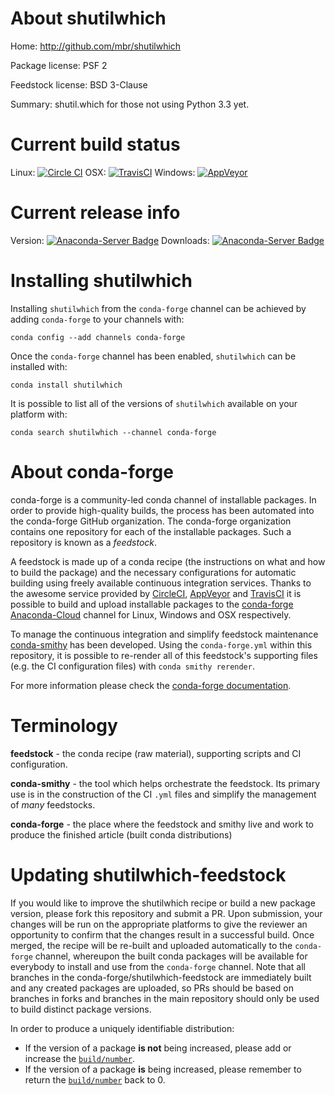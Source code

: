 About shutilwhich
=================

Home: http://github.com/mbr/shutilwhich

Package license: PSF 2

Feedstock license: BSD 3-Clause

Summary: shutil.which for those not using Python 3.3 yet.



Current build status
====================

Linux: [![Circle CI](https://circleci.com/gh/conda-forge/shutilwhich-feedstock.svg?style=shield)](https://circleci.com/gh/conda-forge/shutilwhich-feedstock)
OSX: [![TravisCI](https://travis-ci.org/conda-forge/shutilwhich-feedstock.svg?branch=master)](https://travis-ci.org/conda-forge/shutilwhich-feedstock)
Windows: [![AppVeyor](https://ci.appveyor.com/api/projects/status/github/conda-forge/shutilwhich-feedstock?svg=True)](https://ci.appveyor.com/project/conda-forge/shutilwhich-feedstock/branch/master)

Current release info
====================
Version: [![Anaconda-Server Badge](https://anaconda.org/conda-forge/shutilwhich/badges/version.svg)](https://anaconda.org/conda-forge/shutilwhich)
Downloads: [![Anaconda-Server Badge](https://anaconda.org/conda-forge/shutilwhich/badges/downloads.svg)](https://anaconda.org/conda-forge/shutilwhich)

Installing shutilwhich
======================

Installing `shutilwhich` from the `conda-forge` channel can be achieved by adding `conda-forge` to your channels with:

```
conda config --add channels conda-forge
```

Once the `conda-forge` channel has been enabled, `shutilwhich` can be installed with:

```
conda install shutilwhich
```

It is possible to list all of the versions of `shutilwhich` available on your platform with:

```
conda search shutilwhich --channel conda-forge
```


About conda-forge
=================

conda-forge is a community-led conda channel of installable packages.
In order to provide high-quality builds, the process has been automated into the
conda-forge GitHub organization. The conda-forge organization contains one repository
for each of the installable packages. Such a repository is known as a *feedstock*.

A feedstock is made up of a conda recipe (the instructions on what and how to build
the package) and the necessary configurations for automatic building using freely
available continuous integration services. Thanks to the awesome service provided by
[CircleCI](https://circleci.com/), [AppVeyor](http://www.appveyor.com/)
and [TravisCI](https://travis-ci.org/) it is possible to build and upload installable
packages to the [conda-forge](https://anaconda.org/conda-forge)
[Anaconda-Cloud](http://docs.anaconda.org/) channel for Linux, Windows and OSX respectively.

To manage the continuous integration and simplify feedstock maintenance
[conda-smithy](http://github.com/conda-forge/conda-smithy) has been developed.
Using the ``conda-forge.yml`` within this repository, it is possible to re-render all of
this feedstock's supporting files (e.g. the CI configuration files) with ``conda smithy rerender``.

For more information please check the [conda-forge documentation](https://conda-forge.org/docs/).

Terminology
===========

**feedstock** - the conda recipe (raw material), supporting scripts and CI configuration.

**conda-smithy** - the tool which helps orchestrate the feedstock.
                   Its primary use is in the construction of the CI ``.yml`` files
                   and simplify the management of *many* feedstocks.

**conda-forge** - the place where the feedstock and smithy live and work to
                  produce the finished article (built conda distributions)


Updating shutilwhich-feedstock
==============================

If you would like to improve the shutilwhich recipe or build a new
package version, please fork this repository and submit a PR. Upon submission,
your changes will be run on the appropriate platforms to give the reviewer an
opportunity to confirm that the changes result in a successful build. Once
merged, the recipe will be re-built and uploaded automatically to the
`conda-forge` channel, whereupon the built conda packages will be available for
everybody to install and use from the `conda-forge` channel.
Note that all branches in the conda-forge/shutilwhich-feedstock are
immediately built and any created packages are uploaded, so PRs should be based
on branches in forks and branches in the main repository should only be used to
build distinct package versions.

In order to produce a uniquely identifiable distribution:
 * If the version of a package **is not** being increased, please add or increase
   the [``build/number``](http://conda.pydata.org/docs/building/meta-yaml.html#build-number-and-string).
 * If the version of a package **is** being increased, please remember to return
   the [``build/number``](http://conda.pydata.org/docs/building/meta-yaml.html#build-number-and-string)
   back to 0.